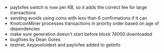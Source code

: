 * paytxfee switch is now per KB, so it adds the correct fee for large transactions
* sending avoids using coins with less than 6 confirmations if it can
* KnotcoinMiner processes transactions in priority order based on age of dependencies
* make sure generation doesn't start before block 74000 downloaded
* bugfixes by Dean Gores
* testnet, keypoololdest and paytxfee added to getinfo
